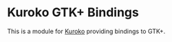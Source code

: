 # Kuroko GTK+ Bindings

This is a module for [Kuroko](https://github.com/kuroko-lang/kuroko) providing bindings to GTK+.
